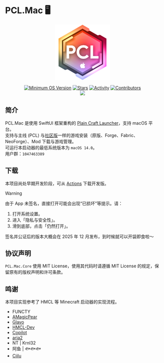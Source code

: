 # PCL.Mac 🖥️

<div align="center">
  <img alt="Logo" src="/.github/assets/icon.png" width="180">

  [![Minimum OS Version](https://img.shields.io/badge/macOS-14.0+-81AD18)](https://developer.apple.com/macos/)
  [![Stars](https://img.shields.io/github/stars/PCL-Community/PCL.Mac?style=flat)](https://github.com/PCL-Community/PCL.Mac/stargazers)
  [![Activity](https://img.shields.io/github/commit-activity/y/PCL-Community/PCL.Mac?color=FF6C57)](https://github.com/PCL-Community/PCL.Mac/pulse)
  [![Contributors](https://img.shields.io/github/contributors/PCL-Community/PCL.Mac)](https://github.com/PCL-Community/PCL.Mac/graphs/contributors)
  <br>
  [![](https://hits.zkitefly.eu.org/?tag=https://github.com/PCL-Community/PCL.Mac)](https://hits.zkitefly.eu.org/?tag=https://github.com/PCL-Community/PCL.Mac&web=true)
</div>

## 简介

PCL.Mac 是使用 SwiftUI 框架重构的 [Plain Craft Launcher](https://github.com/Hex-Dragon/PCL2)，支持 macOS 平台。<br>
支持与主线 (PCL) 与[社区版](https://github.com/PCL-Community/PCL2-CE)一样的游戏安装（原版、Forge、Fabric、NeoForge）、Mod 下载与游戏管理。<br>
可运行本启动器的最低系统版本为 `macOS 14.0`。<br>
用户群：`1047463389`

## 下载

本项目尚处早期开发阶段，可从 [Actions](https://github.com/PCL-Community/PCL.Mac/actions) 下载开发版。

> [!WARNING]
> 由于 App 未签名，直接打开可能会出现“已损坏”等提示。请：
> 1. 打开系统设置。
> 2. 进入「隐私与安全性」。
> 3. 滑到底部，点击「仍然打开」。
> 
> 签名并公证后的版本大概会在 2025 年 12 月发布，到时候就可以开袋即食啦～

## 协议声明
`PCL.Mac.Core` 使用 MIT License，使用其代码时请遵循 MIT License 的规定，保留原有的版权声明和许可条款。

## 鸣谢

本项目实现参考了 HMCL 等 Minecraft 启动器的实现流程。

- FUNCTY
- [AMagicPear](https://github.com/AMagicPear)
- [Glavo](https://github.com/Glavo)
- [HMCL-Dev](https://github.com/HMCL-Dev)
- [Copilot](https://github.com/copilot)
- [aria2](https://github.com/aria2/aria2)
- NT | Krnl32
- 阿鱼 | 🐟🐟🐟
- [Ciilu](https://github.com/Ciilu)
